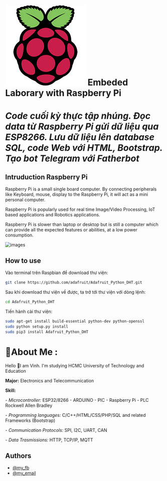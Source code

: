 #  ![images](https://raw.githubusercontent.com/iiiypuk/rpi-icon/master/256.png) Embeded Laborary with Raspberry Pi

# *Code cuối kỳ thực tập nhúng. Đọc data từ Raspberry Pi gửi dữ liệu qua ESP8266. Lưu dữ liệu lên database SQL, code Web với HTML, Bootstrap. Tạo bot Telegram với Fatherbot*

## Intruduction Raspberry Pi

Raspberry Pi is a small single board computer. By connecting peripherals like Keyboard, mouse, display to the Raspberry Pi, it will act as a mini personal computer.

Raspberry Pi is popularly used for real time Image/Video Processing, IoT based applications and Robotics applications.

Raspberry Pi is slower than laptop or desktop but is still a computer which can provide all the expected features or abilities, at a low power consumption.

![images](https://www.electronicwings.com/storage/PlatformSection/TopicContent/296/description/Raspberry%20Pi%203%20hardware(0).png)

## How to use

Vào terminal trên Raspbian để download thư viện:

```bash
git clone https://github.com/adafruit/Adafruit_Python_DHT.git
```
Sau khi download thư viện về được, ta trở tới thư viện với dòng lệnh:

```bash
cd Adafruit_Python_DHT
```

Tiến hành cài thư viện:
```bash
sudo apt-get install build-essential python-dev python-openssl
sudo python setup.py install
sudo pip3 install Adafruit_Python_DHT
```

# 💫About Me :
Hello 👋I am Vinh. I'm studying HCMC University of Technology and Education

**Major:** Electronics and Telecommunication

**Skill:** 

*- Microcontroller:* ESP32/8266 - ARDUINO - PIC - Raspberry Pi - PLC Rockwell Allen Bradley

*- Programming languages:* C/C++/HTML/CSS/PHP/SQL and
related Frameworks (Bootstrap)

*- Communication Protocols:* SPI, I2C, UART, CAN

*- Data Trasmissions:* HTTP, TCP/IP, MQTT

## Authors

- [@my_fb](https://www.facebook.com/vcao.vn)
- [@my_email](contact@vinhcaodatabase.com)
